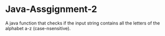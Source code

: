 # Java-Assgignment-2

A java function that checks if the input string contains all the letters of the alphabet a-z (case-nsensitive).
